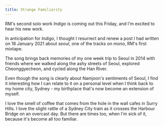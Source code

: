 ```yaml
---
title: Strange Familiarity
---
```


RM's second solo work *Indigo* is coming out this Friday, and I'm excited to hear his new work.

In anticipation for *Indigo*, I thought I resurrect and renew a post I had written on 18 January 2021 about *seoul*, one of the tracks on *mono*, RM's first mixtape.

The song brings back memories of my one week trip to Seoul in 2014 with friends where we walked along the ashy streets of Seoul, explored Cheonggyecheon, and cycled along the Han River. 

Even though the song is clearly about Namjoon's sentiments of Seoul, I find it interesting how I can relate to it on a personal level when I think back to my home city, Sydney - my birthplace that's now become an extension of myself. 

I love the smell of coffee that comes from the hole in the wall cafes in Surry Hills. I love the slight rattle of a Sydney City train as it crosses the Harbour Bridge on an overcast day. But there are times too, when I'm sick of it, because it's become all too familiar.